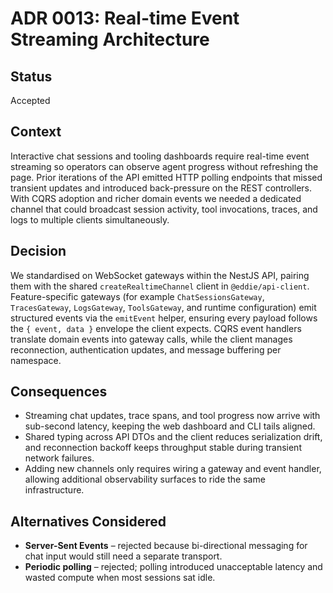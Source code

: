 # ADR 0013: Real-time Event Streaming Architecture

## Status

Accepted

## Context

Interactive chat sessions and tooling dashboards require real-time event streaming so operators can observe agent progress without refreshing the page. Prior iterations of the API emitted HTTP polling endpoints that missed transient updates and introduced back-pressure on the REST controllers. With CQRS adoption and richer domain events we needed a dedicated channel that could broadcast session activity, tool invocations, traces, and logs to multiple clients simultaneously.

## Decision

We standardised on WebSocket gateways within the NestJS API, pairing them with the shared `createRealtimeChannel` client in `@eddie/api-client`. Feature-specific gateways (for example `ChatSessionsGateway`, `TracesGateway`, `LogsGateway`, `ToolsGateway`, and runtime configuration) emit structured events via the `emitEvent` helper, ensuring every payload follows the `{ event, data }` envelope the client expects. CQRS event handlers translate domain events into gateway calls, while the client manages reconnection, authentication updates, and message buffering per namespace.

## Consequences

- Streaming chat updates, trace spans, and tool progress now arrive with sub-second latency, keeping the web dashboard and CLI tails aligned.
- Shared typing across API DTOs and the client reduces serialization drift, and reconnection backoff keeps throughput stable during transient network failures.
- Adding new channels only requires wiring a gateway and event handler, allowing additional observability surfaces to ride the same infrastructure.

## Alternatives Considered

- **Server-Sent Events** – rejected because bi-directional messaging for chat input would still need a separate transport.
- **Periodic polling** – rejected; polling introduced unacceptable latency and wasted compute when most sessions sat idle.
